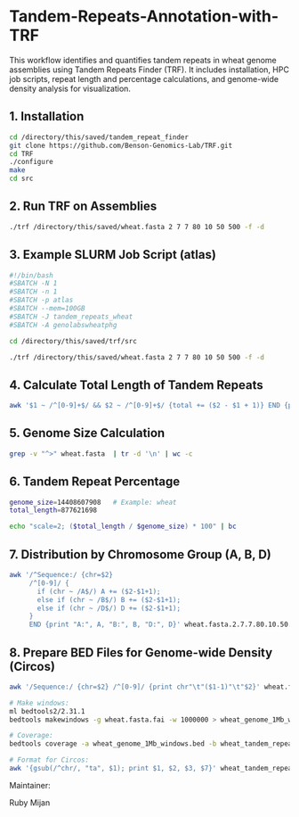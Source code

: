 # Tandem-Repeats-Annotation-with-TRF
This workflow identifies and quantifies tandem repeats in wheat genome assemblies using Tandem Repeats Finder (TRF). It includes installation, HPC job scripts, repeat length and percentage calculations, and genome-wide density analysis for visualization.

## 1. Installation
```bash
cd /directory/this/saved/tandem_repeat_finder
git clone https://github.com/Benson-Genomics-Lab/TRF.git
cd TRF
./configure
make
cd src
```

## 2. Run TRF on Assemblies
```bash
./trf /directory/this/saved/wheat.fasta 2 7 7 80 10 50 500 -f -d
```

## 3. Example SLURM Job Script (atlas)
```bash
#!/bin/bash
#SBATCH -N 1
#SBATCH -n 1
#SBATCH -p atlas
#SBATCH --mem=100GB
#SBATCH -J tandem_repeats_wheat
#SBATCH -A genolabswheatphg

cd /directory/this/saved/trf/src

./trf /directory/this/saved/wheat.fasta 2 7 7 80 10 50 500 -f -d
```

## 4. Calculate Total Length of Tandem Repeats
```bash
awk '$1 ~ /^[0-9]+$/ && $2 ~ /^[0-9]+$/ {total += ($2 - $1 + 1)} END {print total}' wheat.fasta.2.7.7.80.10.50.500.dat
```

## 5. Genome Size Calculation
```bash
grep -v "^>" wheat.fasta  | tr -d '\n' | wc -c
```

## 6. Tandem Repeat Percentage
```bash
genome_size=14408607908   # Example: wheat
total_length=877621698

echo "scale=2; ($total_length / $genome_size) * 100" | bc
```

## 7. Distribution by Chromosome Group (A, B, D)
```bash
awk '/^Sequence:/ {chr=$2}
     /^[0-9]/ {
       if (chr ~ /A$/) A += ($2-$1+1);
       else if (chr ~ /B$/) B += ($2-$1+1);
       else if (chr ~ /D$/) D += ($2-$1+1);
     }
     END {print "A:", A, "B:", B, "D:", D}' wheat.fasta.2.7.7.80.10.50.500.dat
```

## 8. Prepare BED Files for Genome-wide Density (Circos)
```bash
awk '/Sequence:/ {chr=$2} /^[0-9]/ {print chr"\t"($1-1)"\t"$2}' wheat.fasta.2.7.7.80.10.50.500.dat > wheat_tandem_repeats.bed

# Make windows:
ml bedtools2/2.31.1
bedtools makewindows -g wheat.fasta.fai -w 1000000 > wheat_genome_1Mb_windows.bed

# Coverage:
bedtools coverage -a wheat_genome_1Mb_windows.bed -b wheat_tandem_repeats.bed > wheat_tandem_repeat_density.txt

# Format for Circos:
awk '{gsub(/^chr/, "ta", $1); print $1, $2, $3, $7}' wheat_tandem_repeat_density.txt > x5_tandem_repeat_density_glenn
```

Maintainer:

Ruby Mijan
